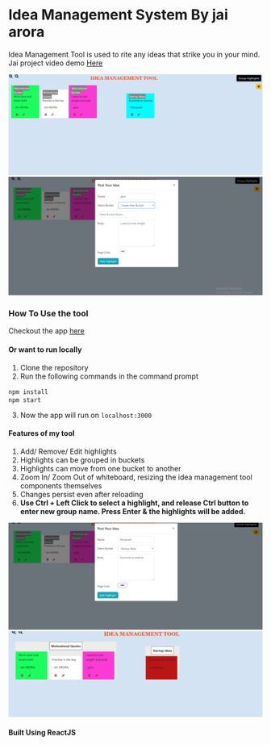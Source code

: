 # Idea Management System By jai arora
Idea Management Tool is used to rite any ideas that strike you in your mind. <br />
Jai project video demo <a href="https://www.youtube.com/watch?v=hQIUnp3nSpE"> Here</a>

<img src="https://raw.githubusercontent.com/Jai-hanumanji/idea-management-tool/main/images/Capture.PNG" />
<img src="https://raw.githubusercontent.com/Jai-hanumanji/idea-management-tool/main/images/c2.PNG" />

### How To Use the tool
Checkout the app <a href="https://61ded408a0f5b7218e1eb223--dazzling-poitras-570174.netlify.app/">here</a>

#### Or want to run locally
  1. Clone the repository
  2. Run the following commands in the command prompt
```
npm install
npm start
```
  3. Now the app will run on `localhost:3000`

#### Features of my tool
  1. Add/ Remove/ Edit highlights
  2. Highlights can be grouped in buckets
  3. Highlights can move from one bucket to another
  4. Zoom In/ Zoom Out of whiteboard, resizing the idea management tool components themselves
  5. Changes persist even after reloading
  6. <b> Use Ctrl + Left Click to select a highlight, and release Ctrl button to enter new group name. Press Enter & the highlights will be added. </b>
 
 <img src="https://raw.githubusercontent.com/Jai-hanumanji/idea-management-tool/main/images/c3.PNG" />
 <img src="https://raw.githubusercontent.com/Jai-hanumanji/idea-management-tool/main/images/c4.PNG" />

 
#### Built Using ReactJS
